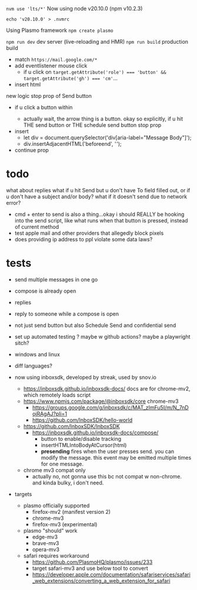 `nvm use 'lts/*'`
Now using node v20.10.0 (npm v10.2.3)

`echo 'v20.10.0' > .nvmrc`

Using Plasmo framework
`npm create plasmo`

`npm run dev` dev server (live-reloading and HMR)
`npm run build` production build


- match `https://mail.google.com/*`
- add eventlistener mouse click
  - if u click on `target.getAttribute('role') === 'button' && target.getAttribute('gh') === 'cm'`...
- insert html

new logic
stop prop of Send button





* if u click a button within <div class="dC">
  * actually wait, the arrow thing is a button. okay so explicitly, if u hit THE send button or THE schedule send button
stop prop
* insert 
  * let div = document.querySelector('div[aria-label="Message Body"]');
  * div.insertAdjacentHTML('beforeend', '<img id="snvTrackImg" src="https://igafnl.com/track/1703560904723.png?eId=239511392&amp;eId2=1769716410" width="1" height="1" alt="">');
* continue prop


# todo
what about replies
what if u hit Send but u don't have To field filled out, or if u don't have a subject and/or body?
what if it doesn't send due to network error? 
* cmd + enter to send is also a thing...okay i should REALLY be hooking into the send script, like what runs when that button is pressed, instead of current method
* test apple mail and other providers that allegedly block pixels
* does providing ip address to ppl violate some data laws?

# tests
* send multiple messages in one go
* compose is already open
* replies
* reply to someone while a compose is open
* not just send button but also Schedule Send and confidential send
* set up automated testing ? maybe w github actions? maybe a playwright sitch?
* windows and linux
* diff languages?


* now using inboxsdk, developed by streak, used by snov.io
  * https://inboxsdk.github.io/inboxsdk-docs/ docs are for chrome-mv2, which remotely loads script
  * https://www.npmjs.com/package/@inboxsdk/core chrome-mv3
    * https://groups.google.com/g/inboxsdk/c/MAT_zImFu5I/m/N_7nDojRAgAJ?pli=1
    * https://github.com/InboxSDK/hello-world
  * https://github.com/InboxSDK/InboxSDK
    * https://inboxsdk.github.io/inboxsdk-docs/compose/
      * button to enable/disable tracking
      * insertHTMLIntoBodyAtCursor(html)
      * **presending** fires when the user presses send. you can modify the message. this event may be emitted multiple times for one message.
  * chrome mv3 compat only
    * actually no, not gonna use this bc not compat w non-chrome. and kinda bulky, i don't need.

* targets
  * plasmo officially supported
    * firefox-mv2 (manifest version 2)
    * chrome-mv3
    * firefox-mv3 (experimental)
  * plasmo "should" work
    * edge-mv3
    * brave-mv3
    * opera-mv3
  * safari requires workaround 
    * https://github.com/PlasmoHQ/plasmo/issues/233
    * target safari-mv3 and use below tool to convert
    * https://developer.apple.com/documentation/safariservices/safari_web_extensions/converting_a_web_extension_for_safari


